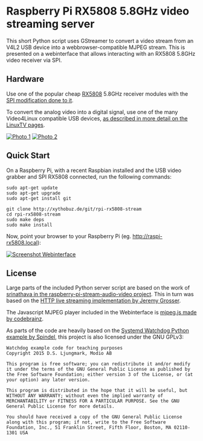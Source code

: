 # Raspberry Pi RX5808 5.8GHz video streaming server

This short Python script uses GStreamer to convert a video stream from an V4L2 USB device into a webbrowser-compatible MJPEG stream. This is presented on a webinterface that allows interacting with an RX5808 5.8GHz video receiver via SPI.

## Hardware

Use one of the popular cheap [RX5808](https://www.banggood.com/FPV-5_8G-Wireless-Audio-Video-Receiving-Module-RX5808-p-84775.html) 5.8GHz receiver modules with the [SPI modification done to it](https://github.com/sheaivey/rx5808-pro-diversity/blob/develop/docs/rx5808-spi-mod.md).

To convert the analog video into a digital signal, use one of the many Video4Linux compatible USB devices, [as described in more detail on the LinuxTV pages](https://linuxtv.org/wiki/index.php/Easycap).

[![Photo 1](https://i.imgur.com/vvMfBAB.jpg)](https://i.imgur.com/vx5ThJN.jpg)
[![Photo 2](https://i.imgur.com/Ipt6x3k.jpg)](https://i.imgur.com/8iMUOLR.jpg)

## Quick Start

On a Raspberry Pi, with a recent Raspbian installed and the USB video grabber and SPI RX5808 connected, run the following commands:

    sudo apt-get update
    sudo apt-get upgrade
    sudo apt-get install git

    git clone http://xythobuz.de/git/rpi-rx5808-stream
    cd rpi-rx5808-stream
    sudo make deps
    sudo make install

Now, point your browser to your Raspberry Pi (eg. http://raspi-rx5808.local):

[![Screenshot Webinterface](https://i.imgur.com/Onb9Mz6.png)](https://i.imgur.com/ELHhqCN.jpg)

## License

Large parts of the included Python server script are based on the work of [srinathava in the raspberry-pi-stream-audio-video project](https://github.com/srinathava/raspberry-pi-stream-audio-video). This in turn was based on the [HTTP live streaming implementation by Jeremy Grosser](http://synack.me/blog/implementing-http-live-streaming).

The Javascript MJPEG player included in the Webinterface is [mjpeg.js made by codebrainz](https://gist.github.com/codebrainz/eeeeead894e8bdff059b).

As parts of the code are heavily based on the [Systemd Watchdog Python example by Spindel](https://gist.github.com/Spindel/1d07533ef94a4589d348), this project is also licensed under the GNU GPLv3:

    Watchdog example code for teaching purposes
    Copyright 2015 D.S. Ljungmark, Modio AB

    This program is free software; you can redistribute it and/or modify it under the terms of the GNU General Public License as published by the Free Software Foundation; either version 3 of the License, or (at your option) any later version.

    This program is distributed in the hope that it will be useful, but WITHOUT ANY WARRANTY; without even the implied warranty of MERCHANTABILITY or FITNESS FOR A PARTICULAR PURPOSE. See the GNU General Public License for more details.

    You should have received a copy of the GNU General Public License along with this program; if not, write to the Free Software Foundation, Inc., 51 Franklin Street, Fifth Floor, Boston, MA 02110-1301 USA

